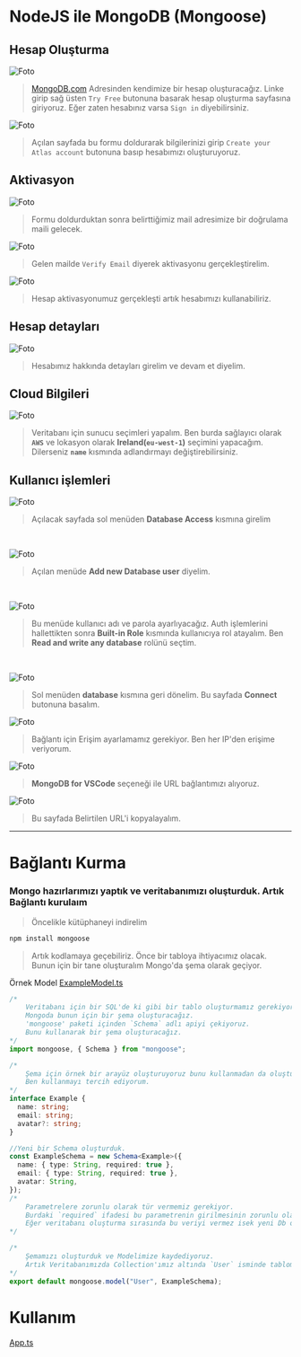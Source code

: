 # NodeJS ile MongoDB (Mongoose)

## Hesap Oluşturma 
![Foto](/images/1.png)
> [MongoDB.com](https://mongodb.com) Adresinden kendimize bir hesap oluşturacağız. Linke girip sağ üsten `Try Free` butonuna basarak hesap oluşturma sayfasına giriyoruz. Eğer zaten hesabınız varsa `Sign in` diyebilirsiniz.

![Foto](/images/2.png)
> Açılan sayfada bu formu doldurarak bilgilerinizi girip `Create your Atlas account` butonuna basıp hesabımızı oluşturuyoruz.

## Aktivasyon
![Foto](/images/3.png)
> Formu doldurduktan sonra belirttiğimiz mail adresimize bir doğrulama maili gelecek.

![Foto](/images/4.png)
> Gelen mailde `Verify Email` diyerek aktivasyonu gerçekleştirelim.

![Foto](/images/5.png)
> Hesap aktivasyonumuz gerçekleşti artık hesabımızı kullanabiliriz.

## Hesap detayları
![Foto](/images/6.png)
> Hesabımız hakkında detayları girelim ve devam et diyelim.

## Cloud Bilgileri
![Foto](/images/7.png)
> Veritabanı için sunucu seçimleri yapalım. Ben burda sağlayıcı olarak **`AWS`** ve lokasyon olarak **Ireland(`eu-west-1`)** seçimini yapacağım. Dilerseniz **`name`** kısmında adlandırmayı değiştirebilirsiniz.

## Kullanıcı işlemleri
![Foto](/images/8.png)
> Açılacak sayfada sol menüden **Database Access** kısmına girelim
<br />

![Foto](/images/9.png)
> Açılan menüde **Add new Database user** diyelim.

<br />

![Foto](/images/10.png)
> Bu menüde kullanıcı adı ve parola ayarlıyacağız. Auth işlemlerini hallettikten sonra **Built-in Role** kısmında kullanıcıya rol atayalım. Ben **Read and write any database** rolünü seçtim.

<br />

![Foto](/images/11.png)
> Sol menüden **database** kısmına geri dönelim. Bu sayfada **Connect** butonuna basalım. 

![Foto](/images/12.png)
> Bağlantı için Erişim ayarlamamız gerekiyor. Ben her IP'den erişime veriyorum.

![Foto](/images/13.png)
> **MongoDB for VSCode** seçeneği ile URL bağlantımızı alıyoruz.

![Foto](/images/14.png)
> Bu sayfada Belirtilen URL'i kopyalayalım.

<hr />

# Bağlantı Kurma
### Mongo hazırlarımızı yaptık ve veritabanımızı oluşturduk. Artık Bağlantı kurulaım

> Öncelikle kütüphaneyi indirelim
```bash
npm install mongoose
```

> Artık kodlamaya geçebiliriz. 
> Önce bir tabloya ihtiyacımız olacak. Bunun için bir tane oluşturalım Mongo'da şema olarak geçiyor.

Örnek Model
[ExampleModel.ts](/src/models/ExampleModel.ts)
```ts
/*
    Veritabanı için bir SQL'de ki gibi bir tablo oluşturmamız gerekiyor.
    Mongoda bunun için bir şema oluşturacağız.
    'mongoose' paketi içinden `Schema` adlı apiyi çekiyoruz.
    Bunu kullanarak bir şema oluşturacağız.
*/
import mongoose, { Schema } from "mongoose";

/*
    Şema için örnek bir arayüz oluşturuyoruz bunu kullanmadan da oluşturabilirsiniz.
    Ben kullanmayı tercih ediyorum.
*/
interface Example {
  name: string;
  email: string;
  avatar?: string;
}

//Yeni bir Schema oluşturduk.
const ExampleSchema = new Schema<Example>({
  name: { type: String, required: true },
  email: { type: String, required: true },
  avatar: String,
});
/*
    Parametrelere zorunlu olarak tür vermemiz gerekiyor.
    Burdaki `required` ifadesi bu parametrenin girilmesinin zorunlu olacağını belirtiyor.
    Eğer veritabanı oluşturma sırasında bu veriyi vermez isek yeni Db oluşmayacak.
*/

/*
    Şemamızı oluşturduk ve Modelimize kaydediyoruz.
    Artık Veritabanımızda Collection'ımız altında `User` isminde tablomuz oluştu
*/
export default mongoose.model("User", ExampleSchema);
```

# Kullanım
[App.ts](/src/app.ts)